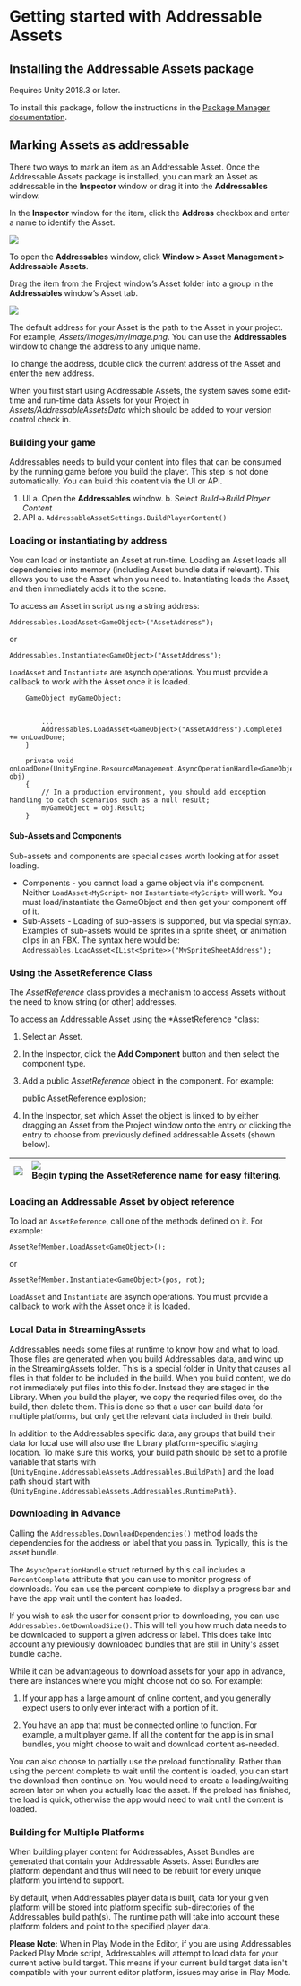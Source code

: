 # Getting started with Addressable Assets

## Installing the Addressable Assets package

Requires Unity 2018.3 or later.

To install this package, follow the instructions in the [Package Manager documentation](https://docs.unity3d.com/Packages/com.unity.package-manager-ui@1.7/manual/index.html).

## Marking Assets as addressable

There two ways to mark an item as an Addressable Asset. Once the Addressable Assets package is installed, you can mark an Asset as addressable in the __Inspector__ window or drag it into the __Addressables__ window.

In the __Inspector__ window for the item, click the __Address__ checkbox and enter a name to identify the Asset.

![](images/inspectorcheckbox.png)

To open the **Addressables** window, click __Window &gt; Asset Management &gt; Addressable Assets__.

Drag the item from the Project window’s Asset folder into a group in the __Addressables__ window’s Asset tab.

![](images/addressableswindow.png)

The default address for your Asset is the path to the Asset in your project. For example, *Assets/images/myImage.png*. You can use the **Addressables** window to change the address to any unique name.

To change the address, double click the current address of the Asset and enter the new address.

When you first start using Addressable Assets, the system saves some edit-time and run-time data Assets for your Project in *Assets/AddressableAssetsData* which should be added to your version control check in.

### Building your game
Addressables needs to build your content into files that can be consumed by the running game before you build the player.  This step is not done automatically.  You can build this content via the UI or API.
1. UI
a. Open the __Addressables__ window.
b. Select _Build->Build Player Content_
2. API
a. `AddressableAssetSettings.BuildPlayerContent()`

### Loading or instantiating by address

You can load or instantiate an Asset at run-time. Loading an Asset loads all dependencies into memory (including Asset bundle data if relevant). This allows you to use the Asset when you need to. Instantiating loads the Asset, and then immediately adds it to the scene.

To access an Asset in script using a string address:

`Addressables.LoadAsset<GameObject>("AssetAddress");`

or

`Addressables.Instantiate<GameObject>("AssetAddress");`

`LoadAsset` and `Instantiate` are asynch operations. You must provide a callback to work with the Asset once it is loaded. 

```
    GameObject myGameObject;
    
    
        ...
        Addressables.LoadAsset<GameObject>("AssetAddress").Completed += onLoadDone;
    }

    private void onLoadDone(UnityEngine.ResourceManagement.AsyncOperationHandle<GameObject> obj)
    {
        // In a production environment, you should add exception handling to catch scenarios such as a null result;
        myGameObject = obj.Result;
    }
```

#### Sub-Assets and Components
Sub-assets and components are special cases worth looking at for asset loading.  
* Components - you cannot load a game object via it's component.  Neither `LoadAsset<MyScript>` nor `Instantiate<MyScript>` will work.  You must load/instantiate the GameObject and then get your component off of it.
* Sub-Assets - Loading of sub-assets is supported, but via special syntax.  Examples of sub-assets would be sprites in a sprite sheet, or animation clips in an FBX. The syntax here would be: `Addressables.LoadAsset<IList<Sprite>>("MySpriteSheetAddress");`

### Using the AssetReference Class

The *AssetReference* class provides a mechanism to access Assets without the need to know string (or other) addresses.

To access an Addressable Asset using the *AssetReference *class:

1. Select an Asset.
2. In the Inspector, click the __Add Component__ button and then select the component type.
3. Add a public *AssetReference* object in the component.  For example:

    public AssetReference explosion;

4. In the Inspector, set which Asset the object is linked to by either dragging an Asset from the Project window onto the entry or clicking the entry to choose from previously defined addressable Assets (shown below).

| ![](images/Inspectorreferenceselection1.png) | ![](images/Inspectorreferenceselection2.png) <br/>Begin typing the AssetReference name for easy filtering.  |
|:---|:---|

### Loading an Addressable Asset by object reference

To load an `AssetReference`, call one of the methods defined on it. For example:

`AssetRefMember.LoadAsset<GameObject>();`

or

`AssetRefMember.Instantiate<GameObject>(pos, rot);`

`LoadAsset` and `Instantiate` are asynch operations. You must provide a callback to work with the Asset once it is loaded. 

### Local Data in StreamingAssets
Addressables needs some files at runtime to know how and what to load.  Those files are generated when you build Addressables data, and wind up in the StreamingAssets folder.  This is a special folder in Unity that causes all files in that folder to be included in the build.  When you build content, we do not immediately put files into this folder.  Instead they are staged in the Library.  When you build the player, we copy the requried files over, do the build, then delete them.  This is done so that a user can build data for multiple platforms, but only get the relevant data included in their build. 

In addition to the Addressables specific data, any groups that build their data for local use will also use the Library platform-specific staging location.  To make sure this works, your build path should be set to a profile variable that starts with `[UnityEngine.AddressableAssets.Addressables.BuildPath]` and the load path should start with `{UnityEngine.AddressableAssets.Addressables.RuntimePath}`.

### Downloading in Advance

Calling the `Addressables.DownloadDependencies()` method loads the dependencies for the address or label that you pass in. Typically, this is the asset bundle.

The `AsyncOperationHandle` struct returned by this call includes a `PercentComplete` attribute that you can use to monitor progress of downloads. You can use the percent complete to display a progress bar and have the app wait until the content has loaded.

If you wish to ask the user for consent prior to downloading, you can use `Addressables.GetDownloadSize()`.  This will tell you how much data needs to be downloaded to support a given address or label.  This does take into account any previously downloaded bundles that are still in Unity's asset bundle cache.

While it can be advantageous to download assets for your app in advance, there are instances where you might choose not do so. For example:

1. If your app has a large amount of online content, and you generally expect users to only ever interact with a portion of it.

2. You have an app that must be connected online to function. For example, a multiplayer game. If all the content for the app is in small bundles, you might choose to wait and download content as-needed.

You can also choose to partially use the preload functionality. Rather than using the percent complete to wait until the content is loaded, you can start the download then continue on. You would need to create a loading/waiting screen later on when you actually load the asset. If the preload has finished, the load is quick, otherwise the app would need to wait until the content is loaded.

### Building for Multiple Platforms

When building player content for Addressables, Asset Bundles are generated that contain your Addressable Assets.  Asset Bundles are platform dependant and thus will need to be rebuilt for every unique platform you intend to support.

By default, when Addressables player data is built, data for your given platform will be stored into platform specific sub-directories of the Addressables build path(s).  The runtime path will take into account these platform folders and point to the specified player data.  

__Please Note:__ When in Play Mode in the Editor, if you are using Addressables Packed Play Mode script, Addressables will attempt to load data for your current active build target.  This means if your current build target data isn't compatible with your current editor platform, issues may arise in Play Mode.    